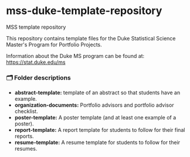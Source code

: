 # mss-duke-template-repository
MSS template repository 

This repository contains template files for the Duke Statistical Science Master's Program for Portfolio Projects. 

Information about the Duke MS program can be found at: https://stat.duke.edu/ms

### :card_index_dividers: Folder descriptions

- **abstract-template:** template of an abstract so that students have an example. 
- **organization-documents:** Portfolio advisors and portfolio advisor checklist.
- **poster-template:** A poster template (and at least one example of a poster).
- **report-template:** A report template for students to follow for their final reports.
- **resume-template:** A resume template for students to follow for their resumes. 
